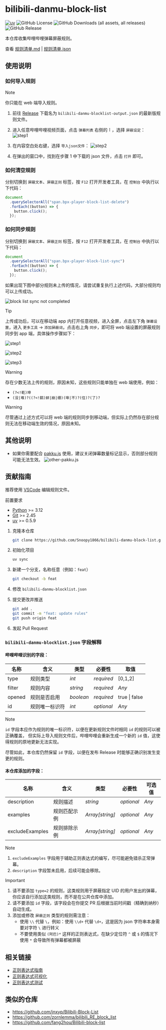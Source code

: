 # bilibili-danmu-block-list

[![uv](https://img.shields.io/endpoint?url=https://raw.githubusercontent.com/astral-sh/uv/main/assets/badge/v0.json)](https://github.com/astral-sh/uv)
![GitHub License](https://img.shields.io/github/license/Snoopy1866/bilibili-danmu-block-list)
![GitHub Downloads (all assets, all releases)](https://img.shields.io/github/downloads/Snoopy1866/bilibili-danmu-block-list/total)
![GitHub Release](https://img.shields.io/github/v/release/Snoopy1866/bilibili-danmu-block-list)

本仓库收集哔哩哔哩弹幕屏蔽规则。

查看 [规则清单.md](rules.md) | [规则清单.json](bilibili-danmu-blocklist.json)

## 使用说明

### 如何导入规则

> [!NOTE]
>
> 你只能在 web 端导入规则。

1. 前往 [Release](https://github.com/Snoopy1866/bilibili-danmu-block-list/releases/latest) 下载名为 `bilibili-danmu-blocklist-output.json` 的最新版规则文件。

2. 进入任意哔哩哔哩视频页面，点击 `弹幕列表` 右侧的 ⠇，选择 `屏蔽设定`：
   ![step1](res/how-to-use-step-1.png)

3. 在内容空白处右键，选择 `导入json文件`：
   ![step2](res/how-to-use-step-2.png)

4. 在弹出的窗口中，找到在步骤 1 中下载的 json 文件，点击 `打开` 即可。

### 如何清空规则

分别切换到 `屏蔽文本`、`屏蔽正则` 标签，按 `F12` 打开开发者工具，在 `控制台` 中执行以下代码：

```javascript
document
  .querySelectorAll("span.bpx-player-block-list-delete")
  .forEach((button) => {
    button.click();
  });
```

### 如何同步规则

分别切换到 `屏蔽文本`、`屏蔽正则` 标签，按 `F12` 打开开发者工具，在 `控制台` 中执行以下代码：

```javascript
document
  .querySelectorAll("span.bpx-player-block-list-sync")
  .forEach((button) => {
    button.click();
  });
```

如果出现下图中部分规则未上传的情况，请尝试重复执行上述代码，大部分规则均可以上传成功。

![block list sync not completed](res/block-list-sync-not-completed.png)

> [!TIP]
>
> 上传成功后，可以在移动端 app 内打开任意视频，进入全屏，点击左下角 `弹幕设置`，进入 `更多工具` -> `添加屏蔽词`，点击右上角 `同步`，即可将 web 端设置的屏蔽规则同步到 app 端，具体操作步骤如下：
>
> ![step1](res/block-list-sync-app-step-1.jpg)
>
> ![step2](res/block-list-sync-app-step-2.jpg)
>
> ![step3](res/block-list-sync-app-step-3.jpg)

> [!WARNING]
>
> 存在少数无法上传的规则，原因未知，这些规则只能单独在 web 端使用，例如：
>
> - `(?<!乾)坤`
> - `(没|难)?((?<!鹬)蚌|崩|绷)(埠|不)?(住)?(了)?`

> [!WARNING]
>
> 尽管通过上述方式可以将 web 端的规则同步到移动端，但实际上仍然存在部分规则无法在移动端生效的情况，原因未知。

## 其他说明

- 如果你需要配合 [pakku.js](https://github.com/xmcp/pakku.js) 使用，建议关闭弹幕数量标记显示，否则部分规则可能无法生效。
  ![other-pakku.js](res/other-pakku-js.png)

## 贡献指南

推荐使用 [VSCode](https://code.visualstudio.com/Download) 编辑规则文件。

前置要求

- [Python](https://www.python.org/downloads) >= 3.12
- [Git](https://git-scm.com/downloads) >= 2.45
- [uv](https://docs.astral.sh/uv/getting-started/installation) >= 0.5.9

1. 克隆本仓库

   ```bash
   git clone https://github.com/Snoopy1866/bilibili-danmu-block-list.git
   ```

2. 初始化项目

   ```bash
   uv sync
   ```

3. 新建一个分支，名称任意（例如：`feat`）

   ```bash
   git checkout -b feat
   ```

4. 修改 `bilibili-danmu-blocklist.json`

5. 提交更改并推送

   ```bash
   git add .
   git commit -m "feat: update rules"
   git push origin feat
   ```

6. 发起 Pull Request

### `bilibili-danmu-blocklist.json` 字段解释

#### 哔哩哔哩识别的字段：

| 名称   | 含义           | 类型      | 必要性     | 取值          |
| ------ | -------------- | --------- | ---------- | ------------- |
| type   | 规则类型       | _int_     | _required_ | [0,1,2]       |
| filter | 规则内容       | _string_  | _required_ | _Any_         |
| opened | 规则是否启用   | _boolean_ | _required_ | true \| false |
| id     | 规则唯一标识符 | _int_     | _optional_ | _Any_         |

> [!NOTE]
>
> `id` 字段本应作为规则的唯一标识符，以便在更新规则文件时相同 `id` 的规则可以被正确覆盖，
> 但实际上导入规则文件后，哔哩哔哩会重新生成一个新的 `id` 值，这使得规则的原地更新无法实现。
>
> 尽管如此，本仓库仍然保留 `id` 字段，以便在发布 Release 时能够正确识别发生变更的规则。

#### 本仓库添加的字段：

| 名称            | 含义         | 类型            | 必要性     | 可选值 |
| --------------- | ------------ | --------------- | ---------- | ------ |
| description     | 规则描述     | _string_        | _optional_ | _Any_  |
| examples        | 规则匹配示例 | _Array[string]_ | _optional_ | _Any_  |
| excludeExamples | 规则排除示例 | _Array[string]_ | _optional_ | _Any_  |

> [!NOTE]
>
> 1. `excludeExamples` 字段用于辅助正则表达式的编写，尽可能避免错杀正常弹幕。
> 2. `description` 字段暂未启用，后续可能会移除。

> [!IMPORTANT]
>
> 1. 请不要添加 `type=2` 的规则，这类规则用于屏蔽指定 UID 的用户发出的弹幕，你应该自行添加这类规则，而不是在公共仓库中添加。
> 2. 请不要添加 `id` 字段，该字段会在你提交 PR 后根据当前时间戳（精确到纳秒）自动生成。
> 3. 添加或修改 `屏蔽正则` 类型的规则需注意：
>    - 使用 `\\` 代替 `\`，例如：使用 `\\d+` 代替 `\d+`，这是因为 json 字符串本身需要对字符 `\` 进行转义
>    - 不要使用类似 `(阿巴)*` 这样的正则表达式，在缺少定位符 `^` 或 `$` 的情况下使用 `*` 会导致所有弹幕都被屏蔽

## 相关链接

- [正则表达式指南](https://docs.python.org/zh-cn/3.13/howto/regex.html)
- [正则表达式可视化](https://jianyu.io/regulex)
- [正则表达式测试](https://www.jyshare.com/front-end/854)

## 类似的仓库

- https://github.com/jnxyp/Bilibili-Block-List
- https://github.com/zornlemma/bilibili_RE_block_list
- https://github.com/fang2hou/Bilibili-block-list
